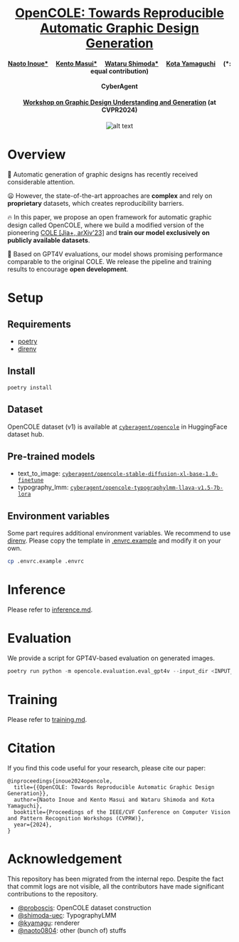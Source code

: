 <div align="center">
<h1> <a href="https://arxiv.org/abs/2406.08232">OpenCOLE: Towards Reproducible Automatic Graphic Design Generation </a> </h1>

<h4 align="center">
    <a href="https://naoto0804.github.io/">Naoto Inoue*</a>&emsp;
    <a href="https://scholar.google.co.jp/citations?user=ekIeOUAAAAAJ&hl=en">Kento Masui*</a>&emsp;
    <a href="https://scholar.google.co.jp/citations?user=fdXoV1UAAAAJ">Wataru Shimoda*</a>&emsp;
    <a href="https://sites.google.com/view/kyamagu">Kota Yamaguchi</a>&emsp; (*: equal contribution)
    <br>
    <br>
    CyberAgent
</h4>

<h4 align="center">
<a href="https://sites.google.com/view/gdug-workshop/">Workshop on Graphic Design Understanding and Generation</a> (at CVPR2024)
</h4>

![alt text](figs/main_results.png)

</div>

# Overview

🤔 Automatic generation of graphic designs has recently received considerable attention.

😦 However, the state-of-the-art approaches are **complex** and rely on **proprietary** datasets, which creates reproducibility barriers.

🔥 In this paper, we propose an open framework for automatic graphic design called OpenCOLE, where we build a modified version of the pioneering [COLE [Jia+, arXiv'23]](https://graphic-design-generation.github.io/) and **train our model exclusively on publicly available datasets**.

🚀 Based on GPT4V evaluations, our model shows promising performance comparable to the original COLE. We release the pipeline and training results to encourage **open development**.

# Setup

## Requirements

- [poetry](https://python-poetry.org/)
- [direnv](https://github.com/direnv/direnv)

## Install

```
poetry install
```

## Dataset
OpenCOLE dataset (v1) is available at [`cyberagent/opencole`](https://huggingface.co/datasets/cyberagent/opencole) in HuggingFace dataset hub.

## Pre-trained models
- text_to_image: [`cyberagent/opencole-stable-diffusion-xl-base-1.0-finetune`](https://huggingface.co/cyberagent/opencole-stable-diffusion-xl-base-1.0-finetune)
- typography_lmm: [`cyberagent/opencole-typographylmm-llava-v1.5-7b-lora`](https://huggingface.co/cyberagent/opencole-typographylmm-llava-v1.5-7b-lora)

## Environment variables

Some part requires additional environment variables. We recommend to use [direnv](https://direnv.net/).
Please copy the template in [.envrc.example](.envrc.example) and modify it on your own.

```bash
cp .envrc.example .envrc
```


# Inference

Please refer to [inference.md](./docs/inference.md).

# Evaluation

We provide a script for GPT4V-based evaluation on generated images.

```python
poetry run python -m opencole.evaluation.eval_gpt4v --input_dir <INPUT_DIR> --output_path <OUTPUT_PATH>
```

# Training

Please refer to [training.md](./docs/training.md).

# Citation

If you find this code useful for your research, please cite our paper:

```
@inproceedings{inoue2024opencole,
  title={{OpenCOLE: Towards Reproducible Automatic Graphic Design Generation}},
  author={Naoto Inoue and Kento Masui and Wataru Shimoda and Kota Yamaguchi},
  booktitle={Proceedings of the IEEE/CVF Conference on Computer Vision and Pattern Recognition Workshops (CVPRW)},
  year={2024},
}
```

# Acknowledgement
This repository has been migrated from the internal repo. Despite the fact that commit logs are not visible, all the contributors have made significant contributions to the repository.

- [@proboscis](https://github.com/proboscis): OpenCOLE dataset construction
- [@shimoda-uec](https://github.com/shimoda-uec): TypographyLMM
- [@kyamagu](https://github.com/kyamagu): renderer
- [@naoto0804](https://github.com/naoto0804): other (bunch of) stuffs
